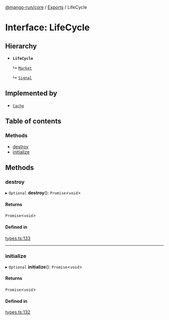 [@mango-run/core](../README.md) / [Exports](../modules.md) / LifeCycle

# Interface: LifeCycle

## Hierarchy

- **`LifeCycle`**

  ↳ [`Market`](Market.md)

  ↳ [`Signal`](Signal.md)

## Implemented by

- [`Cache`](../classes/Cache.md)

## Table of contents

### Methods

- [destroy](LifeCycle.md#destroy)
- [initialize](LifeCycle.md#initialize)

## Methods

### destroy

▸ `Optional` **destroy**(): `Promise`<`void`\>

#### Returns

`Promise`<`void`\>

#### Defined in

[types.ts:133](https://github.com/mango-run/mango-run-core/blob/a90ccad/src/types.ts#L133)

___

### initialize

▸ `Optional` **initialize**(): `Promise`<`void`\>

#### Returns

`Promise`<`void`\>

#### Defined in

[types.ts:132](https://github.com/mango-run/mango-run-core/blob/a90ccad/src/types.ts#L132)
